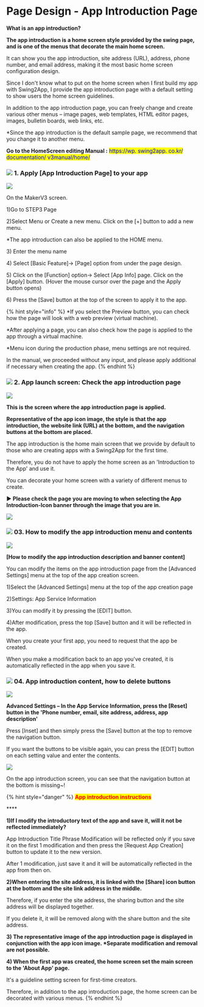 # Page Design - App Introduction Page

**What is an app introduction?**

**The app introduction is a home screen style provided by the swing page, and is one of the menus that decorate the main home screen.**

It can show you the app introduction, site address (URL), address, phone number, and email address, making it the most basic home screen configuration design.

Since I don't know what to put on the home screen when I first build my app with Swing2App, I provide the app introduction page with a default setting to show users the home screen guidelines.

In addition to the app introduction page, you can freely change and create various other menus – image pages, web templates, HTML editor pages, images, bulletin boards, web links, etc.

\*Since the app introduction is the default sample page, we recommend that you change it to another menu.

**Go to the HomeScreen editing Manual :** <mark style="color:blue;">https://wp. swing2app. co.kr/ documentation/ v3manual/home/</mark> &#x20;

### ![](https://wp.swing2app.co.kr/wp-content/uploads/2020/04/%EB%8B%A8%EB%9D%BD1-1.png) **1.** Apply \[App Introduction Page] to your app

![](https://wp.swing2app.co.kr/wp-content/uploads/2022/07/%EC%95%B1%EC%86%8C%EA%B0%9C%ED%8E%98%EC%9D%B4%EC%A7%80.png)

On the MakerV3 screen.

1\)Go to STEP3 Page&#x20;

2\)Select Menu or Create a new menu. Click on the \[+] button to add a new menu.

\*The app introduction can also be applied to the HOME menu.

3\) Enter the menu name

4\) Select \[Basic Feature]-> \[Page] option from under the page design.

5\) Click on the \[Function] option-> Select \[App Info] page. Click on the \[Apply] button. (Hover the mouse cursor over the page and the Apply button opens)

6\) Press the \[Save] button at the top of the screen to apply it to the app.



{% hint style="info" %}
\*If you select the Preview button, you can check how the page will look with a web preview (virtual machine).

\*After applying a page, you can also check how the page is applied to the app through a virtual machine.

\*Menu icon during the production phase, menu settings are not required.

In the manual, we proceeded without any input, and please apply additional if necessary when creating the app.
{% endhint %}

### ![](https://wp.swing2app.co.kr/wp-content/uploads/2020/04/%EB%8B%A8%EB%9D%BD1-1.png) **2.** App launch screen: Check the app introduction page

![](https://wp.swing2app.co.kr/wp-content/uploads/2022/07/%EC%95%B1%EC%86%8C%EA%B0%9C%ED%99%94%EB%A9%B4.png)

**This is the screen where the app introduction page is applied.**

**Representative of the app icon image, the style is that the app introduction, the website link (URL) at the bottom, and the navigation buttons at the bottom are placed.**

The app introduction is the home main screen that we provide by default to those who are creating apps with a Swing2App for the first time.

Therefore, you do not have to apply the home screen as an 'Introduction to the App' and use it.

You can decorate your home screen with a variety of different menus to create.

**▶ Please check the page you are moving to when selecting the App Introduction-Icon banner through the image that you are in.**

![](https://wp.swing2app.co.kr/wp-content/uploads/2018/09/%EB%85%B9%ED%99%94\_2020\_06\_02\_16\_18\_41\_940.gif)

### ![](https://wp.swing2app.co.kr/wp-content/uploads/2020/04/%EB%8B%A8%EB%9D%BD1-1.png) **03.** How to modify the app introduction menu and contents

![](https://wp.swing2app.co.kr/wp-content/uploads/2022/07/%EC%95%B1%EC%86%8C%EA%B0%9C%EC%88%98%EC%A0%95.png)

**\[How to modify the app introduction description and banner content]**

You can modify the items on the app introduction page from the \[Advanced Settings] menu at the top of the app creation screen.

1\)Select the \[Advanced Settings] menu at the top of the app creation page

2\)Settings: App Service Information

3\)You can modify it by pressing the \[EDIT] button.

4\)After modification, press the top \[Save] button and it will be reflected in the app.

When you create your first app, you need to request that the app be created.

When you make a modification back to an app you've created, it is automatically reflected in the app when you save it.

### ![](https://wp.swing2app.co.kr/wp-content/uploads/2020/04/%EB%8B%A8%EB%9D%BD1-1.png) **04.** App introduction content, how to delete buttons

![](https://wp.swing2app.co.kr/wp-content/uploads/2022/07/%EC%95%B1%EC%86%8C%EA%B0%9C%EC%88%98%EC%A0%952.png)

**Advanced Settings – In the App Service Information, press the \[Reset] button in the 'Phone number, email, site address, address, app description'**

Press \[Inset] and then simply press the \[Save] button at the top to remove the navigation button.

If you want the buttons to be visible again, you can press the \[EDIT] button on each setting value and enter the contents.

![](https://wp.swing2app.co.kr/wp-content/uploads/2022/07/%EC%95%B1%EC%86%8C%EA%B0%9C%ED%99%94%EB%A9%B42.png)

On the app introduction screen, you can see that the navigation button at the bottom is missing\~!

{% hint style="danger" %}
<mark style="color:red;">**App introduction instructions**</mark>

\*\*\*\*

**1)If I modify the introductory text of the app and save it, will it not be reflected immediately?**

App Introduction Title Phrase Modification will be reflected only if you save it on the first 1 modification and then press the \[Request App Creation] button to update it to the new version.

After 1 modification, just save it and it will be automatically reflected in the app from then on.

**2)When entering the site address, it is linked with the \[Share] icon button at the bottom and the site link address in the middle.**

Therefore, if you enter the site address, the sharing button and the site address will be displayed together.

If you delete it, it will be removed along with the share button and the site address.

**3) The representative image of the app introduction page is displayed in conjunction with the app icon image. \*Separate modification and removal are not possible.**

**4) When the first app was created, the home screen set the main screen to the 'About App' page.**

It's a guideline setting screen for first-time creators.

Therefore, in addition to the app introduction page, the home screen can be decorated with various menus.
{% endhint %}



